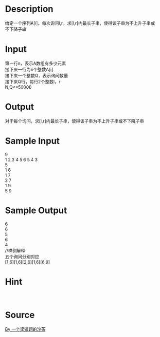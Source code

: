 
# Description

<div class="content"><p>给定一个序列A[i]，每次询问l,r，求[l,r]内最长子串，使得该子串为不上升子串或不下降子串</p></div>

# Input

<div class="content"><div>第一行n，表示A数组有多少元素</div>
<div>接下来一行为n个整数A[i]</div>
<div>接下来一个整数Q，表示询问数量</div>
<div>接下来Q行，每行2个整数l，r</div>
<div>N,Q&lt;=50000</div>
<p></p></div>

# Output

<div class="content"><p>对于每个询问，求[l,r]内最长子串，使得该子串为不上升子串或不下降子串</p></div>

# Sample Input

<div class="content"><span class="sampledata">9<br/>
1 2 3 4 5 6 5 4 3<br/>
5<br/>
1 6<br/>
1 7<br/>
2 7<br/>
1 9<br/>
5 9</span></div>

# Sample Output

<div class="content"><span class="sampledata">6<br/>
6<br/>
5<br/>
6<br/>
4<br/>
//样例解释<br/>
五个询问分别对应<br/>
[1,6][1,6][2,6][1,6][6,9]</span></div>

# Hint

<div class="content"><p></p><p></p><br/>
<p></p><p></p></div>

# Source

<div class="content"><p><a href="problemset.php?search=By 一个读错题的沙茶">By 一个读错题的沙茶</a></p></div>

